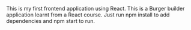 This is my first frontend application using React.
This is a Burger builder application learnt from a React course.
Just run npm install to add dependencies and npm start to run.